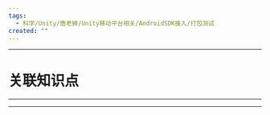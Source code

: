 ```yaml
---
tags:
  - 科学/Unity/唐老狮/Unity移动平台相关/AndroidSDK接入/打包测试
created: ""
---
```


---
# 关联知识点



---




---